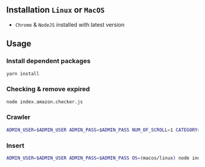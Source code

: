 ## Installation ```Linux``` or ```MacOS```

* `Chrome` & `NodeJS` installed with latest version

## Usage

### Install dependent packages

```bash
yarn install
```

### Checking & remove expired

```bash
node index.amazon.checker.js
```

### Crawler

```bash
ADMIN_USER=$ADMIN_USER ADMIN_PASS=$ADMIN_PASS NUM_OF_SCROLL=1 CATEGORY=(pet-supplies/kitchen/etc) OS=(macos/linux) node index.amazon.js
```

### Insert

```bash
ADMIN_USER=$ADMIN_USER ADMIN_PASS=$ADMIN_PASS OS=(macos/linux) node index.amazon.inserter.js
```